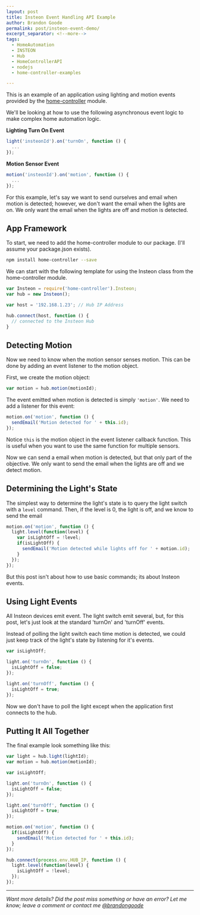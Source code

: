 ```yaml
---
layout: post
title: Insteon Event Handling API Example
author: Brandon Goode
permalink: post/insteon-event-demo/
excerpt_separator: <!--more-->
tags:
  - HomeAutomation
  - INSTEON
  - Hub
  - HomeControllerAPI
  - nodejs
  - home-controller-examples

---
```


This is an example of an application using lighting and motion events provided by the [home-controller](https://github.com/automategreen/home-controller) module.

We'll be looking at how to use the following asynchronous event logic to make complex home automation logic.

**Lighting Turn On Event**

```js
light('insteonId').on('turnOn', function () {
  ...
});
```

**Motion Sensor Event**

```js
motion('insteonId').on('motion', function () {
  ...
});
```

<!--more-->

For this example, let's say we want to send ourselves and email when motion is detected; however, we don't want the email when the lights are on.  We only want the email when the lights are off and motion is detected.

## App Framework

To start, we need to add the home-controller module to our package. (I'll assume your package.json exists).

```sh
npm install home-controller --save
```

We can start with the following template for using the Insteon class from the home-controller module.

```js
var Insteon = require('home-controller').Insteon;
var hub = new Insteon();

var host = '192.168.1.23'; // Hub IP Address

hub.connect(host, function () {
  // connected to the Insteon Hub
}
```


## Detecting Motion

Now we need to know when the motion sensor senses motion.  This can be done by adding an event listener to the motion object.

First, we create the motion object:

```js
var motion = hub.motion(motionId);
```

The event emitted when motion is detected is simply `'motion'`.  We need to add a listener for this event:

```js
motion.on('motion', function () {
  sendEmail('Motion detected for ' + this.id);
});
```

Notice `this` is the motion object in the event listener callback function.  This is useful when you want to use the same function for multiple sensors.

Now we can send a email when motion is detected, but that only part of the objective.  We only want to send the email when the lights are off and we detect motion. 

## Determining the Light's State

The simplest way to determine the light's state is to query the light switch with a `level` command. Then, if the level is 0, the light is off, and we know to send the email

```js
motion.on('motion', function () {
  light.level(function(level) {
    var isLightOff = !level;
    if(isLightOff) {
      sendEmail('Motion detected while lights off for ' + motion.id);
    }
  });
});
```

But this post isn't about how to use basic commands; its about Insteon events.

## Using Light Events

All Insteon devices emit event.  The light switch emit several, but, for this post, let's just look at the standard 'turnOn' and 'turnOff' events.

Instead of polling the light switch each time motion is detected, we could just keep track of the light's state by listening for it's events.

```js
var isLightOff;

light.on('turnOn', function () {
  isLightOff = false;
});

light.on('turnOff', function () {
  isLightOff = true;
});
```

Now we don't have to poll the light except when the application first connects to the hub.

## Putting It All Together

The final example look something like this:

```js
var light = hub.light(lightId);
var motion = hub.motion(motionId);

var isLightOff;

light.on('turnOn', function () {
  isLightOff = false;
});

light.on('turnOff', function () {
  isLightOff = true;
});

motion.on('motion', function () {
  if(isLightOff) {
    sendEmail('Motion detected for ' + this.id);
  }
});

hub.connect(process.env.HUB_IP, function () {
  light.level(function(level) {
    isLightOff = !level;
  });
});
```


<hr>

*Want more details?  Did the post miss something or have an error?  Let me know; leave a comment or contact me [@brandongoode](https://twitter.com/brandongoode)*

